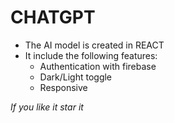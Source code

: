 # CHATGPT
- The AI model is created in REACT
- It include the following features: 
	- Authentication with firebase
	- Dark/Light toggle
	- Responsive

*If you like it star it*
